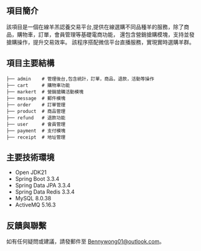 ## 項目簡介
該項目是一個在線羊羔認養交易平台,提供在線選購不同品種羊的服務，除了商品，購物車，訂單，會員管理等基礎電商功能，
還包含營銷搶購模塊，支持並發搶購操作，提升交易效率。 該程序搭配微信平台直播服務，實現實時選購羊群。

## 項目主要結構
````    
├── admin    # 管理後台,包含統計，訂單，商品，退款，活動等操作
├── cart     # 購物車功能
├── markert  # 營銷搶購活動模塊
├── message  # 郵件模塊
├── order    # 訂單管理
├── product  # 商品管理     
├── refund   # 退款功能
├── user     # 會員管理
├── payment  # 支付模塊
├── receipt  # 地址管理
````

## 主要技術環境
- Open JDK21
- Spring Boot 3.3.4
- Spring Data JPA 3.3.4
- Spring Data Redis 3.3.4
- MySQL 8.0.38
- ActiveMQ 5.16.3
## 反饋與聯繫
如有任何疑問或建議，請發郵件至 Bennywong01@outlook.com。

